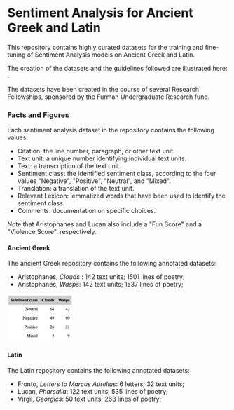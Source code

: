 # Sentiment Analysis for Ancient Greek and Latin

This repository contains highly curated datasets for the training and fine-tuning of Sentiment Analysis models on Ancient Greek and Latin.  

The creation of the datasets and the guidelines followed are illustrated here: .

The datasets have been created in the course of several Research Fellowships, sponsored by the Furman Undergraduate Research fund. 

### Facts and Figures

Each sentiment analysis dataset in the repository contains the following values: 
* Citation: the line number, paragraph, or other text unit. 
* Text unit: a unique number identifying individual text units.
* Text: a transcription of the text unit.
* Sentiment class: the identified sentiment class, according to the four values "Negative", "Positive", "Neutral", and "Mixed".
* Translation: a translation of the text unit.
* Relevant Lexicon: lemmatized words that have been used to identify the sentiment class.
* Comments: documentation on specific choices. 

Note that Aristophanes and Lucan also include a "Fun Score" and a "Violence Score", respectively. 

#### Ancient Greek

The ancient Greek repository contains the following annotated datasets: 

* Aristophanes, _Clouds_ : 142 text units; 1501 lines of poetry; 
* Aristophanes, _Wasps_: 142 text units; 1537 lines of poetry; 

<img src="https://github.com/ChiaraPalladino/furesearch/blob/4585ef84fcd6dec1a737e8b2e313e77ea858fe26/sentiment-analysis/aristophanes/aristophanes-counts.png" width=30% height=30%>   


#### Latin 

The Latin repository contains the following annotated datasets: 

* Fronto, _Letters to Marcus Aurelius_: 6 letters; 32 text units; 
* Lucan, _Pharsalia_: 122 text units; 535 lines of poetry;
* Virgil, _Georgics_: 50 text units; 263 lines of poetry;

